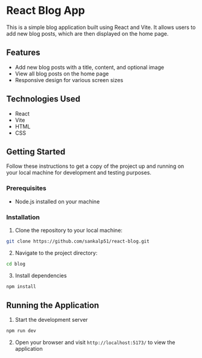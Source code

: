 # React Blog App

This is a simple blog application built using React and Vite. It allows users to add new blog posts, which are then displayed on the home page.

## Features

- Add new blog posts with a title, content, and optional image
- View all blog posts on the home page
- Responsive design for various screen sizes

## Technologies Used

- React
- Vite
- HTML
- CSS

## Getting Started

Follow these instructions to get a copy of the project up and running on your local machine for development and testing purposes.

### Prerequisites

- Node.js installed on your machine

### Installation

1. Clone the repository to your local machine:

```bash
git clone https://github.com/sankalp51/react-blog.git 
```

2. Navigate to the project directory:
```bash
cd blog
```

3. Install dependencies
```bash
npm install
```

## Running the Application

1. Start the development server
```bash
npm run dev
```
2. Open your browser and visit `http://localhost:5173/` to view the application



